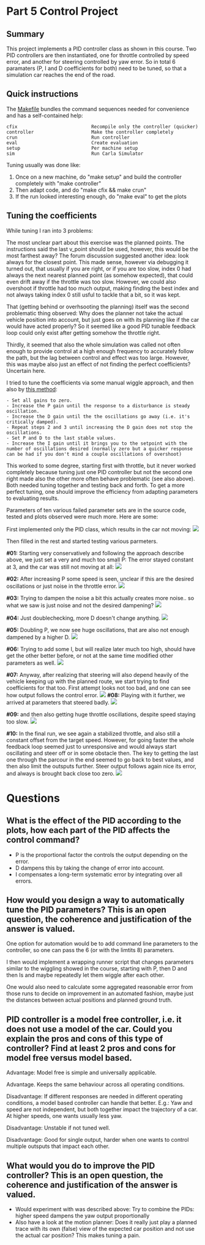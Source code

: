 

Part 5 Control Project
======================


Summary
-------

This project implements a PID controller class as shown in this course. Two PID controllers are then instantiated, one for throttle controlled by speed error, and another for steering controlled by yaw error. So in total 6 paramaters (P, I and D coefficients for both) need to be tuned, so that a simulation car reaches the end of the road.

Quick instructions
------------------

The [Makefile](./Makefile) bundles the command sequences needed for convenience and has a self-contained help:

    cfix                           Recompile only the controller (quicker)
    controller                     Make the controller completely
    crun                           Run controller
    eval                           Create evaluation
    setup                          Per machine setup
    sim                            Run Carla Simulator

Tuning usually was done like:

1. Once on a new machine, do "make setup" and build the controller completely with "make controller"
2. Then adapt code, and do "make cfix && make crun"
3. If the run looked interesting enough, do "make eval" to get the plots

Tuning the coefficients
-----------------------

While tuning I ran into 3 problems:

The most unclear part about this exercise was the planned points. The instructions said the last v_point should be used, however, this would be the most farthest away? The forum discussion suggested another idea: look always for the closest point. This made sense, however via debugging it turned out, that usually if you are right, or if you are too slow, index 0 had always the next nearest planned point (as somehow expected), that could even drift away if the throttle was too slow. 
However, we could also overshoot if throttle had too much output, making finding the best index and not always taking index 0 still usful to tackle that a bit, so it was kept.

That (getting behind or overhsooting the planning) itself was the second problematic thing observed: Why does the planner not take the actual vehicle position into account, but just goes on with its planning like if the car would have acted properly? So it seemed like a good PID tunable feedback loop could only exist after getting somehow the throttle right.

Thirdly, it seemed that also the whole simulation was called not often enough to provide control at a high enough frequency to accurately follow the path, but the lag between control and effect was too large. However, this was maybe also just an effect of not finding the perfect coefficients? Uncertain here. 

I tried to tune the coefficients via some manual wiggle approach, and then also by [this method](https://robotics.stackexchange.com/questions/167/what-are-good-strategies-for-tuning-pid-loops#:~:text=To%20tune%20a%20PID%20use%20the%20following%20steps%3A,D%20to%20the%20last%20stable%20values.%20More%20items
):

    - Set all gains to zero.
    - Increase the P gain until the response to a disturbance is steady oscillation.
    - Increase the D gain until the the oscillations go away (i.e. it's critically damped).
    - Repeat steps 2 and 3 until increasing the D gain does not stop the oscillations.
    - Set P and D to the last stable values.
    - Increase the I gain until it brings you to the setpoint with the number of oscillations desired (normally zero but a quicker response can be had if you don't mind a couple oscillations of overshoot)

This worked to some degree, starting first with throttle, but it never worked completely because tuning just one PID controller but not the second one right made also the other more often behave problematic (see also above). Both needed tuning together and testing back and forth. To get a more perfect tuning, one should improve the efficiency from adapting parameters to evaluating results.

Parameters of ten various failed parameter sets are in the source code, tested and plots observed were much more. Here are some:


First implemented only the PID class, which results in the car not moving:
![](./step1-car-not-moving2.png)

Then filled in the rest and started testing various parmeters.


**#01:** Starting very conservatively and following the approach describe above, we just set a very and much too small P: The error stayed constant at 3, and the car was still not moving at all:
![](./project/01-too-litttle-throttle.png)

**#02:** After increasing P some speed is seen, unclear if this are the desired oscillations or just noise in the throttle error.
![](./project/02-started-moving-small-oscillations.png)

**#03:** Trying to dampen the noise a bit this actually creates more noise.. so what we saw is just noise and not the desired dampening? 
![](./project/03-no-dampening-effect-seen.png)

**#04:** Just doublechecking, more D doesn't change anything.
![](./project/04-still-no-dampening.png)

**#05:** Doubling P, we now see huge oscillations, that are also not enough dampened by a higher D.
![](./project/05-output-got-much-worse.png)

**#06:** Trying to add some I, but will realize later much too high, should have get the other better before, or not at the same time modified other parameters as well.
![](./project/06-some-i-looks-not-too-bad.png)

**#07:** Anyway, after realizing that steering will also depend heavily of the vehicle keeping up with the planned route, we start trying to find coefficients for that too. First attempt looks not too bad, and one can see how output follows the control error.
![](./project/07-reaching-end-of-road-at-very-and-uturns-and-crashes.png)
**#08:** Playing with it further, we arrived at parameters that steered badly.
![](./project/08-crazy-oversteering.png)

**#09:** and then also getting huge throttle oscillations, despite speed staying too slow.
![](./project/09-why.png)

**#10:** In the final run, we see again a stabilized throttle, and also still a constant offset from the target speed. However, for going faster the whole feedback loop seemed just to unresponsive and would always start oscillating and steer off or in some obstacle then. The key to getting the last one through the parcour in the end seemed to go back to best values, and then also limit the outsputs further. Steer output follows again nice its error, and always is brought back close too zero.
![](./project/10-reaches-end-not-crashing.png)


Questions
=========

What is the effect of the PID according to the plots, how each part of the PID affects the control command?
-----------------------------------------------------
- P is the proportional factor the controls the output depending on the error.
- D dampens this by taking the change of error into account.
- I compensates a long-term systematic error by integrating over all errors.



How would you design a way to automatically tune the PID parameters?
This is an open question, the coherence and justification of the answer is valued.
-----------------------------------------------------
One option for automation would be to add command line parameters to the controller, so one can pass the 6 (or with the limtits 8) parameters.

I then would implement a wrapping runner script that changes parameters similar to the wiggling showed in the course, starting with P, then D and then Is and maybe repeatedly let them wiggle after each other. 

One would also need to calculate some aggregated reasonable error from those runs to decide on improvement in an automated fashion, maybe just the distances between actual positions and planned ground truth.

PID controller is a model free controller, i.e. it does not use a model of the car. Could you explain the pros and cons of this type of controller?
Find at least 2 pros and cons for model free versus model based.
-----------------------------------------------------
Advantage: Model free is simple and universally applicable.

Advantage. Keeps the same behaviour across all operating conditions.

Disadvantage: If different responses are needed in different operating conditions, a model based controller can handle that better. E.g.: Yaw and speed are not independent, but both together impact the trajectory of a car. At higher speeds, one wants usually less yaw.

Disadvantage: Unstable if not tuned well. 

Disadvantage: Good for single output, harder when one wants to control multiple outsputs that impact each other.


What would you do to improve the PID controller?
This is an open question, the coherence and justification of the answer is valued.
-----------------------------------------------------
- Would experiment with was described above: Try to combine the PIDs: higher speed dampens the yaw output proportionally
- Also have a look at the motion planner: Does it really just play a planned trace with its own (false) view of the expected car position and not use the actual car position? This makes tuning a pain.


